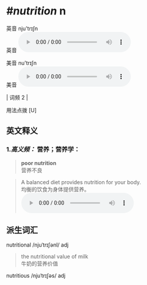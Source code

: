 # ***\#nutrition*** n
英音 nju'trɪʃn  
英音
<audio src="./media/nutrition-B.aac" controls="controls"></audio>

美音 nu'trɪʃn  
美音
<audio src="./media/nutrition.aac" controls="controls"></audio>



| 词频 2 |  

用法点拨  [U]

英文释义
---
### 1.*高义频：* **营养；营养学：**  

 > **poor nutrition**  
 > 营养不良    

 > A balanced diet provides nutrition for your body.   
 > 均衡的饮食为身体提供营养。    
<audio src="./media/nutrition-1.aac" controls="controls"></audio>


派生词汇
---
nutritional /njuˈtrɪʃənl/ adj   
 > the nutritional value of milk  
 > 牛奶的营养价值    

nutritious /njuˈtrɪʃəs/ adj   

